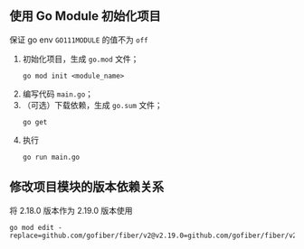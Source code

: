 ## 使用 Go Module 初始化项目

保证 go env `GO111MODULE` 的值不为 `off`

1. 初始化项目，生成 `go.mod` 文件；
    ```
    go mod init <module_name>
    ```
2. 编写代码 `main.go`；
3. （可选）下载依赖，生成 `go.sum` 文件；
    ```
    go get
    ```
4. 执行
    ```
    go run main.go
    ```

## 修改项目模块的版本依赖关系

将 2.18.0 版本作为 2.19.0 版本使用

```
go mod edit -replace=github.com/gofiber/fiber/v2@v2.19.0=github.com/gofiber/fiber/v2@v2.18.0
```
